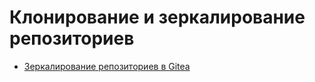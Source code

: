 # Клонирование и зеркалирование репозиториев
* [Зеркалирование репозиториев в Gitea](gitea-mirroring.md)